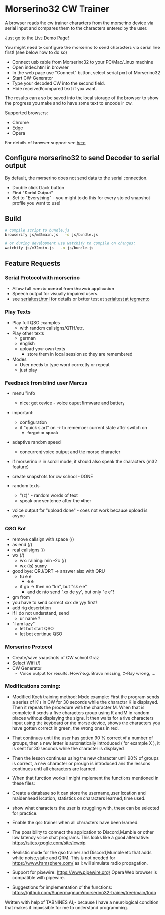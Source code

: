 # Morserino32 CW Trainer

A browser reads the cw trainer characters from the morserino device via serial input and compares them to the characters entered by the user.

Just go to the [Live Demo Page](https://tegmento.org)!

You might need to configure the morserino to send characters via serial line first! (see below how to do so)

* Connect usb cable from Morserino32 to your PC/Mac/Linux machine
* Open index.html in browser
* In the web page use "Connect" button, select serial port of Morserino32
* Start CW-Generator
* Type your decoded CW into the second field.
* Hide received/compared text if you want.

The results can also be saved into the local storage of the browser to show the progress you make and to have some text to encode in cw.

Supported browsers:
* Chrome
* Edge
* Opera

For details of browser support see [here](https://developer.mozilla.org/en-US/docs/Web/API/Navigator/serial).

## Configure morserino32 to send Decoder to serial output

By default, the morserino does not send data to the serial connection.

* Double click black button
* Find "Serial Output"
* Set to "Everything" - you might to do this for every stored snapshot profile you want to use!

## Build

```bash
# compile script to bundle.js
browserify js/m32main.js   -o js/bundle.js

# or during development use watchify to compile on changes:
watchify js/m32main.js   -o js/bundle.js
```

## Feature Requests

### Serial Protocol with morserino

* Allow full remote control from the web application
* Speech output for visually impaired users.
* see [serialtest.html](serialtest.html) for details or better test at [serialtest at tegmento](//tegmento.org/serialtest.html)

### Play Texts

* Play full QSO examples
  * with random callsigns/QTH/etc.
* Play other texts
  * german
  * english
  * upload your own texts
    * store them in local session so they are remembered
* Modes
  * User needs to type word correctly or repeat
  * just play

### Feedback from blind user Marcus

* menu "info
  * nice: get device - voice ouput firmware and battery
* important:
  * configuration
  * if "quick start" on -> to remember current state after switch on
    * forget to speak
* adaptive random speed
  * concurrent voice output and the morse character
* if morserino is in scroll mode, it should also speak the characters (m32 feature)
* create snapshots for cw school - DONE
* random texts
  * "(z)" - random words of text
  * speak one sentence after the other

* voice output for "upload done" - does not work because upload is async

### QSO Bot

* remove callsign with space (/)
* <bk> as end (/)
* real callsigns (/)
* wx (/)
  * wx: raining: min -2c (/)
  * wx (is) sunny
* good bye: QRU/QRT -> answer also with QRU
  * tu e e 
    * e e
  * if gb -> then no "kn", but "sk e e"
    * and do nto send "xx de yy", but only "e e"!
* gm <call> from <qth>
* you have to send correct xxx de yyy first!
* add rig description
* if I do not understand, send
  * ur name ?
* "I am lazy"
  * let bot start QSO
  * let bot continue QSO

### Morserino Protocol

* Create/save snapshots of CW school Graz
* Select Wifi  (/)
* CW Generator
  * Voice output for results. How? e.g. Bravo missing, X-Ray wrong, ...

 ### Modifications coming:

* Modified Koch training method:
Mode example: First the program sends a series of K's in CW for 30 seconds while the character K is displayed. 
Then it repeats the procedure with the character M. When that is complete it sends a five characters group using K and M in random places without displaying the signs. It then waits for a five characters input using the keyboard or the morse device, shows the characters you have gotten correct in green, the wrong ones in red.

* That continues until the user has gotten 90 % correct of a number of groups, then a new letter is automatically  introduced ( for example X ), it is sent for 30 seconds while the character is displayed.
* Then the lesson continues using the new character until 90% of groups is correct, a new character or prosign is introduced and the lessons continues until all characters are learned.

* When that function works I might implement the functions mentioned in these files:
* Create a database so it can store the username,user location and maidenhead location, statistics on characters learned, time used.
* show what characters the user is struggling with, these can be selected for practice.
* Enable the qso trainer when all characters have been learned.
* The possibility to connect the application to Discord,Mumble or other low latency voice chat programs.
This looks like a good alternative:
https://sites.google.com/site/icwoip
* Realistic mode for the qso trainer and Discord,Mumble etc that adds white noise,static and QRM. This is not needed for 
https://www.hamsphere.com/
as It will simulate radio propagation.

* Support for pipewire:
https://www.pipewire.org/
Opera Web browser is compatible with pipewire.
* Suggestions for implementation of the functions:
https://github.com/Supermagnum/morserino32-trainer/tree/main/todo

Written with help of TABNINES AI,- because I have a neurological condition that makes it impossible for me to understand programming.
 

